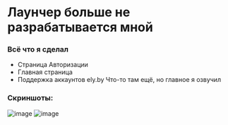 # Лаунчер больше не разрабатывается мной

### Всё что я сделал
- Страница Авторизации
- Главная страница
- Поддержка аккаунтов ely.by
Что-то там ещё, но главное я озвучил

### Скриншоты:
![image](https://github.com/user-attachments/assets/b82b08b7-920a-41a4-8c20-200632e6dced)
![image](https://github.com/user-attachments/assets/15ad6a88-ff72-4648-890e-fccab1b6554f)
